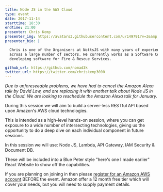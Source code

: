 ```yaml
---
title: Node JS in the AWS Cloud
type: event
date: 2017-11-14
starttime: 18:30
endtime: 21:00
presenter: Chris Kemp
presenter_img: https://avatars3.githubusercontent.com/u/149791?v=3&amp;u=31f0d9e778f98852a3d3d6407c753d029235a640&amp;s=400
presenter_bio: |

  Chris is one of the Organisers at NottsJS with many years of experience in IT
  across a large number of sectors. He currently works as a Software Contractor
  developing software for Fire & Rescue Services.

github_url: https://github.com/nomad3k
twitter_url: https://twitter.com/chriskemp3000
---
```


_Due to unforeseeable problems, we have had to cancel the Amazon Alexa talk by
David Low, and are replacing it with another talk about Node JS in the Cloud.
We are looking to reschedule the Amazon Alexa talk for January._

During this session we will aim to build a server-less RESTful API based upon
Amazon's AWS cloud technologies.

This is intended as a high-level hands-on session, where you can get exposure to
a wide number of intersecting technologies, giving us the opportunity to do a
deep dive on each individual component in future sessions.

In this session we will use: Node JS, Lambda, API Gateway, IAM Security &
Document DB.

These will be included into a Blue Peter style "here's one I made earlier" React
Website to show off the capabilities.

If you are planning on joining in then please [register for an Amazon AWS
account](https://portal.aws.amazon.com/billing/signup) BEFORE the event. Amazon
offer a 12 month free tier which will cover your needs, but you will need to
supply payment details.
